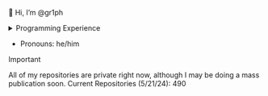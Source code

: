 👋 Hi, I’m @gr1ph

<details>

<summary>Programming Experience</summary>

- Specializations: Javascript, Python, Batch, and Bash

- Years of experience:
  - 4

- Languages I have worked with:
  - C++, C#, C, Assembly, Ruby, Bash, Powershell, Javascript, Python, HTML, CSS, Scala, Python, ReactJS, Node.js, YAML, Kotlin, Solidity, Swift, GDScript, Batch, Wolfram (Mathmatica), ASM, Astro, SCSS, Django, Objective-C++, and more.

</details>

- Pronouns: he/him

> [!IMPORTANT]
> All of my repositories are private right now, although I may be doing a mass publication soon.
> Current Repositories (5/21/24): 490

<!---
gr1ph/gr1ph is a ✨ special ✨ repository because its `README.md` (this file) appears on your GitHub profile.
You can click the Preview link to take a look at your changes.
--->
